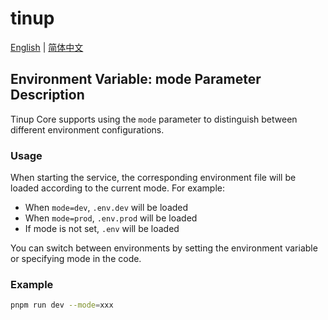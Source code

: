 # tinup

[English](./README.md) | [简体中文](./README.zh-CN.md)

## Environment Variable: mode Parameter Description

Tinup Core supports using the `mode` parameter to distinguish between different environment configurations.

### Usage

When starting the service, the corresponding environment file will be loaded according to the current mode. For example:

- When `mode=dev`, `.env.dev` will be loaded
- When `mode=prod`, `.env.prod` will be loaded
- If mode is not set, `.env` will be loaded

You can switch between environments by setting the environment variable or specifying mode in the code.

### Example

```bash
pnpm run dev --mode=xxx
```
